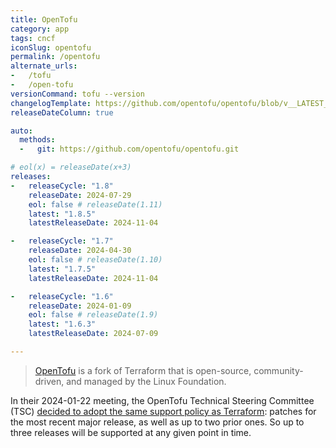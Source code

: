 ```yaml
---
title: OpenTofu
category: app
tags: cncf
iconSlug: opentofu
permalink: /opentofu
alternate_urls:
-   /tofu
-   /open-tofu
versionCommand: tofu --version
changelogTemplate: https://github.com/opentofu/opentofu/blob/v__LATEST__/CHANGELOG.md
releaseDateColumn: true

auto:
  methods:
  -   git: https://github.com/opentofu/opentofu.git

# eol(x) = releaseDate(x+3)
releases:
-   releaseCycle: "1.8"
    releaseDate: 2024-07-29
    eol: false # releaseDate(1.11)
    latest: "1.8.5"
    latestReleaseDate: 2024-11-04

-   releaseCycle: "1.7"
    releaseDate: 2024-04-30
    eol: false # releaseDate(1.10)
    latest: "1.7.5"
    latestReleaseDate: 2024-11-04

-   releaseCycle: "1.6"
    releaseDate: 2024-01-09
    eol: false # releaseDate(1.9)
    latest: "1.6.3"
    latestReleaseDate: 2024-07-09

---
```


> [OpenTofu](https://opentofu.org/) is a fork of Terraform that is open-source, community-driven, and managed by the Linux Foundation.

In their 2024-01-22 meeting, the OpenTofu Technical Steering Committee (TSC) [decided to adopt
the same support policy as Terraform](https://github.com/opentofu/opentofu/blob/main/TSC_SUMMARY.md#2024-01-22-async):
patches for the most recent major release, as well as up to two prior ones. So up to three releases
will be supported at any given point in time.
